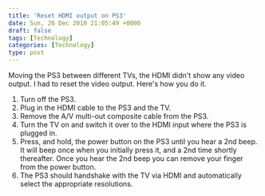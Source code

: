```yaml
---
title: 'Reset HDMI output on PS3'
date: Sun, 26 Dec 2010 21:05:49 +0000
draft: false
tags: [Technology]
categories: [Technology]
type: post
---
```


Moving the PS3 between different TVs, the HDMI didn't show any video output. I had to reset the video output. Here's how you do it.

1.  Turn off the PS3.
2.  Plug in the HDMI cable to the PS3 and the TV.
3.  Remove the A/V multi-out composite cable from the PS3.
4.  Turn the TV on and switch it over to the HDMI input where the PS3 is plugged in.
5.  Press, and hold, the power button on the PS3 until you hear a 2nd beep. It will beep once when you initially press it, and a 2nd time shortly thereafter. Once you hear the 2nd beep you can remove your finger from the power button.
6.  The PS3 should handshake with the TV via HDMI and automatically select the appropriate resolutions.